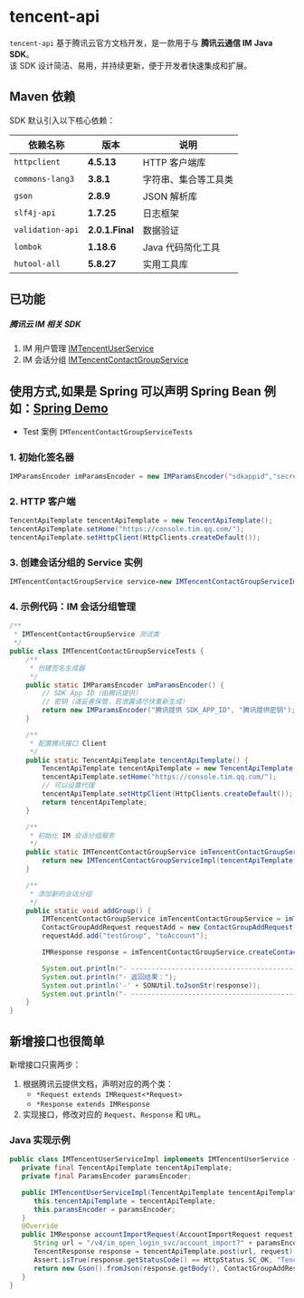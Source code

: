 # tencent-api

`tencent-api` 基于腾讯云官方文档开发，是一款用于与 **腾讯云通信 IM**  **Java SDK**。  
该 SDK 设计简洁、易用，并持续更新，便于开发者快速集成和扩展。

## Maven 依赖

SDK 默认引入以下核心依赖：

| 依赖名称             | 版本              | 说明          |
|------------------|-----------------|-------------|
| `httpclient`     | **4.5.13**      | HTTP 客户端库   |
| `commons-lang3`  | **3.8.1**       | 字符串、集合等工具类  |
| `gson`           | **2.8.9**       | JSON 解析库    |
| `slf4j-api`      | **1.7.25**      | 日志框架        |
| `validation-api` | **2.0.1.Final** | 数据验证        |
| `lombok`         | **1.18.6**      | Java 代码简化工具 |
| `hutool-all`     | **5.8.27**      | 实用工具库       |

## 已功能

##### 腾讯云 IM 相关 SDK

1. IM 用户管理 [IMTencentUserService](src/main/java/com/tencent/api/module/im/service/IMTencentUserService.java)
2. IM
   会话分组 [IMTencentContactGroupService](src/main/java/com/tencent/api/module/im/service/IMTencentContactGroupService.java)

## 使用方式,如果是 Spring 可以声明 Spring Bean 例如：[Spring Demo](doc/Spring.md)
* Test 案例 `IMTencentContactGroupServiceTests`
### 1. 初始化签名器

```java
IMParamsEncoder imParamsEncoder = new IMParamsEncoder("sdkappid","secretKey");

```

### 2. HTTP 客户端

```java
TencentApiTemplate tencentApiTemplate = new TencentApiTemplate();
tencentApiTemplate.setHome("https://console.tim.qq.com/");
tencentApiTemplate.setHttpClient(HttpClients.createDefault());
```

### 3. 创建会话分组的 Service 实例

```java
IMTencentContactGroupService service=new IMTencentContactGroupServiceImpl(tencentApiTemplate(),imParamsEncoder);
```

### 4. 示例代码：IM 会话分组管理

```java
/**
 * IMTencentContactGroupService 测试类
 */
public class IMTencentContactGroupServiceTests {
    /**
     * 创建签名生成器
     */
    public static IMParamsEncoder imParamsEncoder() {
        // SDK App ID（由腾讯提供）
        // 密钥（请妥善保管，若泄露请尽快重新生成）
        return new IMParamsEncoder("腾讯提供 SDK_APP_ID", "腾讯提供密钥");
    }

    /**
     * 配置腾讯接口 Client
     */
    public static TencentApiTemplate tencentApiTemplate() {
        TencentApiTemplate tencentApiTemplate = new TencentApiTemplate();
        tencentApiTemplate.setHome("https://console.tim.qq.com/");
        // 可以设置代理
        tencentApiTemplate.setHttpClient(HttpClients.createDefault());
        return tencentApiTemplate;
    }

    /**
     * 初始化 IM 会话分组服务
     */
    public static IMTencentContactGroupService imTencentContactGroupService() {
        return new IMTencentContactGroupServiceImpl(tencentApiTemplate(), imParamsEncoder());
    }

    /**
     * 添加新的会话分组
     */
    public static void addGroup() {
        IMTencentContactGroupService imTencentContactGroupService = imTencentContactGroupService();
        ContactGroupAddRequest requestAdd = new ContactGroupAddRequest("administrator", "fromAccount");
        requestAdd.add("testGroup", "toAccount");

        IMResponse response = imTencentContactGroupService.createContactGroup(requestAdd);

        System.out.println("- ------------------------------------------------------------------");
        System.out.println("- 返回结果：");
        System.out.println('-' + SONUtil.toJsonStr(response));
        System.out.println("- ------------------------------------------------------------------");
    }
}
```

## 新增接口也很简单

新增接口只需两步：

1. 根据腾讯云提供文档，声明对应的两个类：
    - `*Request extends IMRequest<*Request>`
    - `*Response extends IMResponse`
2. 实现接口，修改对应的 `Request`、`Response` 和 `URL`。

### Java 实现示例

```java
public class IMTencentUserServiceImpl implements IMTencentUserService {
   private final TencentApiTemplate tencentApiTemplate;
   private final ParamsEncoder paramsEncoder;

   public IMTencentUserServiceImpl(TencentApiTemplate tencentApiTemplate, ParamsEncoder paramsEncoder) {
      this.tencentApiTemplate = tencentApiTemplate;
      this.paramsEncoder = paramsEncoder;
   }
   @Override
   public IMResponse accountImportRequest(AccountImportRequest request) {
      String url = "/v4/im_open_login_svc/account_import?" + paramsEncoder.encode(request.getParams(), request);
      TencentResponse response = tencentApiTemplate.post(url, request);
      Assert.isTrue(response.getStatusCode() == HttpStatus.SC_OK, "Tencent Api 调用错误 status: " + response.getStatusCode() + " body: " + response.getBody());
      return new Gson().fromJson(response.getBody(), ContactGroupAddResponse.class);
   }
}
```
